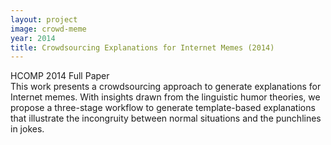 ```yaml
---
layout: project
image: crowd-meme
year: 2014
title: Crowdsourcing Explanations for Internet Memes (2014)
---
```

<div class="metadata">HCOMP 2014 Full Paper</div>
This work presents a crowdsourcing approach to generate explanations for Internet memes. With insights drawn from the linguistic humor theories, we propose a three-stage workflow to generate template-based explanations that illustrate the incongruity between normal situations and the punchlines in jokes.

